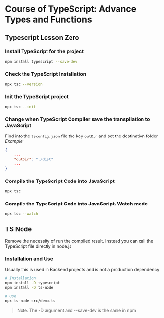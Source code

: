 # Course of TypeScript: Advance Types and Functions

## Typescript Lesson Zero

### Install TypeScript for the project

```bash
npm install typescript --save-dev
```

### Check the TypeScript Installation

```bash
npx tsc --version
```

### Init the TypeScript project

```bash
npx tsc --init
```

### Change when TypeScript Compiler save the transpilation to JavaScript

Find into the `tsconfig.json` file the key `outDir` and set the destination folder
_Example:_

```json
{
    ...
    "outDir": "./dist"
    ...
}
```

### Compile the TypeScript Code into JavaScript

```bash
npx tsc
```

### Compile the TypeScript Code into JavaScript. Watch mode

```bash
npx tsc --watch
```

## TS Node

Remove the necessity of run the compiled result. Instead you can call the TypeScript file directly in node.js

### Installation and Use
Usually this is used in Backend projects and is not a production dependency

```bash
# Installation
npm install -D typescript
npm install -D ts-node

# Use
npx ts-node src/demo.ts
```

> Note. The -D argument and --save-dev is the same in npm
